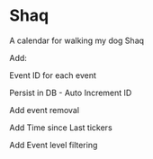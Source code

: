 # Shaq
A calendar for walking my dog Shaq


Add:

Event ID for each event

Persist in DB - Auto Increment ID


Add event removal


Add Time since Last tickers


Add Event level filtering

